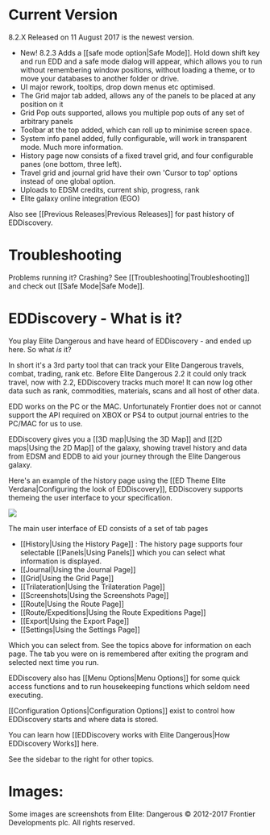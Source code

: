 # Current Version

8.2.X Released on 11 August 2017 is the newest version. 

* New! 8.2.3 Adds a [[safe mode option|Safe Mode]].  Hold down shift key and run EDD and a safe mode dialog will appear, which allows you to run without remembering window positions, without loading a theme, or to move your databases to another folder or drive.
* UI major rework, tooltips, drop down menus etc optimised.
* The Grid major tab added, allows any of the panels to be placed at any position on it
* Grid Pop outs supported, allows you multiple pop outs of any set of arbitrary panels
* Toolbar at the top added, which can roll up to minimise screen space.
* System info panel added, fully configurable, will work in transparent mode. Much more information.
* History page now consists of a fixed travel grid, and four configurable panes (one bottom, three left).
* Travel grid and journal grid have their own 'Cursor to top' options instead of one global option.
* Uploads to EDSM credits, current ship, progress, rank
* Elite galaxy online integration (EGO)

Also see [[Previous Releases|Previous Releases]] for past history of EDDiscovery.

# Troubleshooting
Problems running it? Crashing? See [[Troubleshooting|Troubleshooting]] and check out [[Safe Mode|Safe Mode]].

# EDDiscovery - What is it?

You play Elite Dangerous and have heard of EDDiscovery - and ended up here.  So what _is_ it?  
  
In short it's a 3rd party tool that can track your Elite Dangerous travels, combat, trading, rank etc. Before Elite Dangerous 2.2 it could only track travel, now with 2.2, EDDiscovery tracks much more! It can now log other data such as rank, commodities, materials, scans and all host of other data.

EDD works on the PC or the MAC.  Unfortunately Frontier does not or cannot support the API required on XBOX or PS4 to output journal entries to the PC/MAC for us to use.

EDDiscovery gives you a [[3D map|Using the 3D Map]] and [[2D maps|Using the 2D Map]] of the galaxy, showing travel history and data from EDSM and EDDB to aid your journey through the Elite Dangerous galaxy.

Here's an example of the history page using the [[ED Theme Elite Verdana|Configuring the look of EDDiscovery]], EDDiscovery supports themeing the user interface to your specification.

![](http://i.imgur.com/3IdAyWA.png)

The main user interface of ED consists of a set of tab pages

* [[History|Using the History Page]] : The history page supports four selectable [[Panels|Using Panels]] which you can select what information is displayed.
* [[Journal|Using the Journal Page]]
* [[Grid|Using the Grid Page]]
* [[Trilateration|Using the Trilateration Page]]
* [[Screenshots|Using the Screenshots Page]]
* [[Route|Using the Route Page]]
* [[Route/Expeditions|Using the Route Expeditions Page]]
* [[Export|Using the Export Page]]
* [[Settings|Using the Settings Page]]

Which you can select from. See the topics above for information on each page.  The tab you were on is remembered after exiting the program and selected next time you run.

EDDiscovery also has [[Menu Options|Menu Options]] for some quick access functions and to run housekeeping functions which seldom need executing.

[[Configuration Options|Configuration Options]] exist to control how EDDiscovery starts and where data is stored.

You can learn how [[EDDiscovery works with Elite Dangerous|How EDDiscovery Works]] here.

See the sidebar to the right for other topics.

# Images:
Some images are screenshots from Elite: Dangerous © 2012-2017 Frontier Developments plc. All rights reserved.
